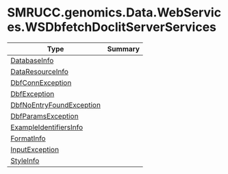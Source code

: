 ﻿
# SMRUCC.genomics.Data.WebServices.WSDbfetchDoclitServerServices

|Type|Summary|
|----|-------|
|[DatabaseInfo](./DatabaseInfo.md)||
|[DataResourceInfo](./DataResourceInfo.md)||
|[DbfConnException](./DbfConnException.md)||
|[DbfException](./DbfException.md)||
|[DbfNoEntryFoundException](./DbfNoEntryFoundException.md)||
|[DbfParamsException](./DbfParamsException.md)||
|[ExampleIdentifiersInfo](./ExampleIdentifiersInfo.md)||
|[FormatInfo](./FormatInfo.md)||
|[InputException](./InputException.md)||
|[StyleInfo](./StyleInfo.md)||

